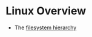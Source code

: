 # Linux Overview

* The [filesystem hierarchy](https://www.freedesktop.org/software/systemd/man/file-hierarchy.html)



